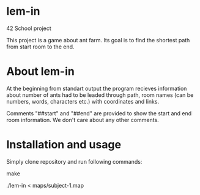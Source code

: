 lem-in
======

42 School project

This project is a game about ant farm. Its goal is to find the shortest path from start room to the end.

About lem-in
============

At the beginning from standart output the program recieves information about number of ants had to be leaded through path, room names (can be numbers, words, characters etc.) with coordinates and links.



Comments "##start" and "##end" are provided to show the start and end room information. We don't care about any other comments.

Installation and usage
======================

Simply clone repository and run following commands:

make

./lem-in < maps/subject-1.map
